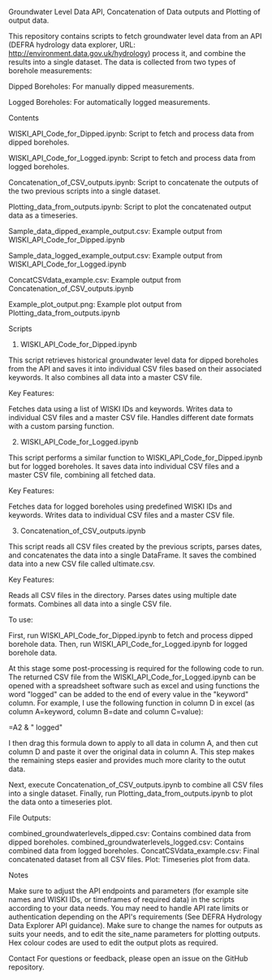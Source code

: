 Groundwater Level Data API, Concatenation of Data outputs and Plotting of output data.

This repository contains scripts to fetch groundwater level data from an API (DEFRA hydrology data explorer, URL: http://environment.data.gov.uk/hydrology) process it, and combine the results into a single dataset. The data is collected from two types of borehole measurements:

Dipped Boreholes: For manually dipped measurements.

Logged Boreholes: For automatically logged measurements.

Contents

WISKI_API_Code_for_Dipped.ipynb: Script to fetch and process data from dipped boreholes.

WISKI_API_Code_for_Logged.ipynb: Script to fetch and process data from logged boreholes.

Concatenation_of_CSV_outputs.ipynb: Script to concatenate the outputs of the two previous scripts into a single dataset.

Plotting_data_from_outputs.ipynb: Script to plot the concatenated output data as a timeseries.

Sample_data_dipped_example_output.csv: Example output from WISKI_API_Code_for_Dipped.ipynb

Sample_data_logged_example_output.csv: Example output from WISKI_API_Code_for_Logged.ipynb

ConcatCSVdata_example.csv: Example output from Concatenation_of_CSV_outputs.ipynb

Example_plot_output.png: Example plot output from Plotting_data_from_outputs.ipynb

Scripts

1. WISKI_API_Code_for_Dipped.ipynb

This script retrieves historical groundwater level data for dipped boreholes from the API and saves it into individual CSV files based on their associated keywords. It also combines all data into a master CSV file.

Key Features:

Fetches data using a list of WISKI IDs and keywords.
Writes data to individual CSV files and a master CSV file.
Handles different date formats with a custom parsing function.

2. WISKI_API_Code_for_Logged.ipynb

This script performs a similar function to WISKI_API_Code_for_Dipped.ipynb but for logged boreholes. It saves data into individual CSV files and a master CSV file, combining all fetched data.

Key Features:

Fetches data for logged boreholes using predefined WISKI IDs and keywords.
Writes data to individual CSV files and a master CSV file.

3. Concatenation_of_CSV_outputs.ipynb

This script reads all CSV files created by the previous scripts, parses dates, and concatenates the data into a single DataFrame. It saves the combined data into a new CSV file called ultimate.csv.

Key Features:

Reads all CSV files in the directory.
Parses dates using multiple date formats.
Combines all data into a single CSV file.

To use:

First, run WISKI_API_Code_for_Dipped.ipynb to fetch and process dipped borehole data.
Then, run WISKI_API_Code_for_Logged.ipynb for logged borehole data.

At this stage some post-processing is required for the following code to run. The returned CSV file from the WISKI_API_Code_for_Logged.ipynb can be opened with a spreadsheet software such as excel and using functions the word "logged" can be added to the end of every value in the "keyword" column. For example, I use the following function in column D in excel (as column A=keyword, column B=date and column C=value):

=A2 & " logged"

I then drag this formula down to apply to all data in column A, and then cut column D and paste it over the original data in column A. This step makes the remaining steps easier and provides much more clarity to the outut data.

Next, execute Concatenation_of_CSV_outputs.ipynb to combine all CSV files into a single dataset.
Finally, run Plotting_data_from_outputs.ipynb to plot the data onto a timeseries plot.

File Outputs:

combined_groundwaterlevels_dipped.csv: Contains combined data from dipped boreholes.
combined_groundwaterlevels_logged.csv: Contains combined data from logged boreholes.
ConcatCSVdata_example.csv: Final concatenated dataset from all CSV files.
Plot: Timeseries plot from data.

Notes

Make sure to adjust the API endpoints and parameters (for example site names and WISKI IDs, or timeframes of required data) in the scripts according to your data needs.
You may need to handle API rate limits or authentication depending on the API's requirements (See DEFRA Hydrology Data Explorer API guidance).
Make sure to change the names for outputs as suits your needs, and to edit the site_name parameters for plotting outputs. Hex colour codes are used to edit the output plots as required.


Contact
For questions or feedback, please open an issue on the GitHub repository.

